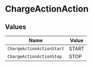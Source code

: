 # ChargeActionAction


## Values

| Name                      | Value                     |
| ------------------------- | ------------------------- |
| `ChargeActionActionStart` | START                     |
| `ChargeActionActionStop`  | STOP                      |